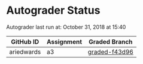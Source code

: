 # Autograder Status
Autograder last run at: October 31, 2018 at 15:40

| GitHub ID | Assignment | Graded Branch |
|-----------|------------|---------------|
| ariedwards | a3 | [graded-f43d96](https://github.com/Fall2018COMP401-001/a3-ariedwards/tree/graded-f43d96) | 
